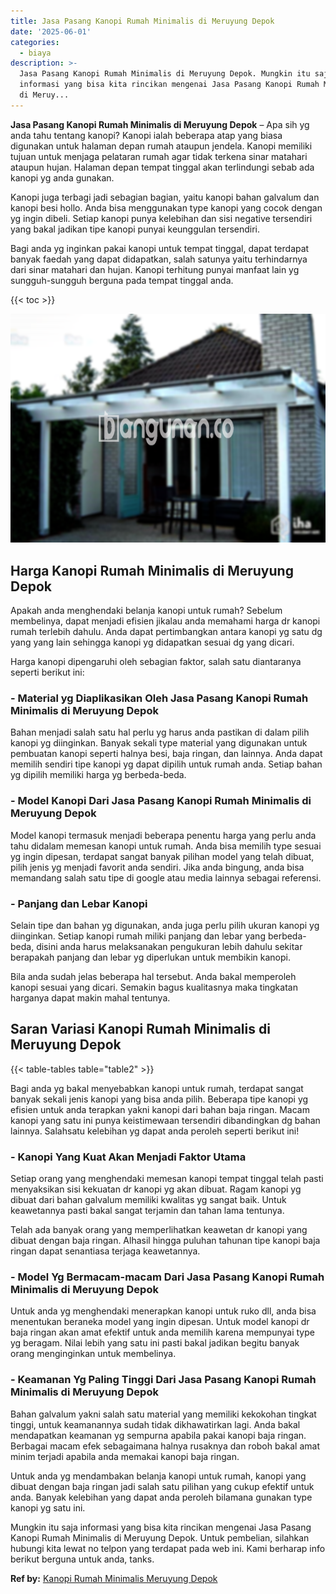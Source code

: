 ```yaml
---
title: Jasa Pasang Kanopi Rumah Minimalis di Meruyung Depok
date: '2025-06-01'
categories:
  - biaya
description: >-
  Jasa Pasang Kanopi Rumah Minimalis di Meruyung Depok. Mungkin itu saja
  informasi yang bisa kita rincikan mengenai Jasa Pasang Kanopi Rumah Minimalis
  di Meruy...
---
```


**Jasa Pasang Kanopi Rumah Minimalis di Meruyung Depok** – Apa sih yg anda tahu tentang kanopi? Kanopi ialah beberapa atap yang biasa digunakan untuk halaman depan rumah ataupun jendela. Kanopi memiliki tujuan untuk menjaga pelataran rumah agar tidak terkena sinar matahari ataupun hujan. Halaman depan tempat tinggal akan terlindungi sebab ada kanopi yg anda gunakan.

Kanopi juga terbagi jadi sebagian bagian, yaitu kanopi bahan galvalum dan kanopi besi hollo. Anda bisa menggunakan type kanopi yang cocok dengan yg ingin dibeli. Setiap kanopi punya kelebihan dan sisi negative tersendiri yang bakal jadikan tipe kanopi punyai keunggulan tersendiri.

Bagi anda yg inginkan pakai kanopi untuk tempat tinggal, dapat terdapat banyak faedah yang dapat didapatkan, salah satunya yaitu terhindarnya dari sinar matahari dan hujan. Kanopi terhitung punyai manfaat lain yg sungguh-sungguh berguna pada tempat tinggal anda.

{{< toc >}}

![Jasa Pasang Kanopi Rumah Minimalis di Meruyung Depok](/images/harga-kanopi-minimalis-36.png)

## Harga Kanopi Rumah Minimalis di Meruyung Depok

Apakah anda menghendaki belanja kanopi untuk rumah? Sebelum membelinya, dapat menjadi efisien jikalau anda memahami harga dr kanopi rumah terlebih dahulu. Anda dapat pertimbangkan antara kanopi yg satu dg yang yang lain sehingga kanopi yg didapatkan sesuai dg yang dicari.

Harga kanopi dipengaruhi oleh sebagian faktor, salah satu diantaranya seperti berikut ini:

### \- Material yg Diaplikasikan Oleh Jasa Pasang Kanopi Rumah Minimalis di Meruyung Depok

Bahan menjadi salah satu hal perlu yg harus anda pastikan di dalam pilih kanopi yg diinginkan. Banyak sekali type material yang digunakan untuk pembuatan kanopi seperti halnya besi, baja ringan, dan lainnya. Anda dapat memilih sendiri tipe kanopi yg dapat dipilih untuk rumah anda. Setiap bahan yg dipilih memiliki harga yg berbeda-beda.

### \- Model Kanopi Dari Jasa Pasang Kanopi Rumah Minimalis di Meruyung Depok

Model kanopi termasuk menjadi beberapa penentu harga yang perlu anda tahu didalam memesan kanopi untuk rumah. Anda bisa memilih type sesuai yg ingin dipesan, terdapat sangat banyak pilihan model yang telah dibuat, pilih jenis yg menjadi favorit anda sendiri. Jika anda bingung, anda bisa memandang salah satu tipe di google atau media lainnya sebagai referensi.

### \- Panjang dan Lebar Kanopi

Selain tipe dan bahan yg digunakan, anda juga perlu pilih ukuran kanopi yg diinginkan. Setiap kanopi rumah miliki panjang dan lebar yang berbeda-beda, disini anda harus melaksanakan pengukuran lebih dahulu sekitar berapakah panjang dan lebar yg diperlukan untuk membikin kanopi.

Bila anda sudah jelas beberapa hal tersebut. Anda bakal memperoleh kanopi sesuai yang dicari. Semakin bagus kualitasnya maka tingkatan harganya dapat makin mahal tentunya.

## Saran Variasi Kanopi Rumah Minimalis di Meruyung Depok

{{< table-tables table="table2" >}}

Bagi anda yg bakal menyebabkan kanopi untuk rumah, terdapat sangat banyak sekali jenis kanopi yang bisa anda pilih. Beberapa tipe kanopi yg efisien untuk anda terapkan yakni kanopi dari bahan baja ringan. Macam kanopi yang satu ini punya keistimewaan tersendiri dibandingkan dg bahan lainnya. Salahsatu kelebihan yg dapat anda peroleh seperti berikut ini!

### \- Kanopi Yang Kuat Akan Menjadi Faktor Utama

Setiap orang yang menghendaki memesan kanopi tempat tinggal telah pasti menyaksikan sisi kekuatan dr kanopi yg akan dibuat. Ragam kanopi yg dibuat dari bahan galvalum memiliki kwalitas yg sangat baik. Untuk keawetannya pasti bakal sangat terjamin dan tahan lama tentunya.

Telah ada banyak orang yang memperlihatkan keawetan dr kanopi yang dibuat dengan baja ringan. Alhasil hingga puluhan tahunan tipe kanopi baja ringan dapat senantiasa terjaga keawetannya.

### \- Model Yg Bermacam-macam Dari Jasa Pasang Kanopi Rumah Minimalis di Meruyung Depok

Untuk anda yg menghendaki menerapkan kanopi untuk ruko dll, anda bisa menentukan beraneka model yang ingin dipesan. Untuk model kanopi dr baja ringan akan amat efektif untuk anda memilih karena mempunyai type yg beragam. Nilai lebih yang satu ini pasti bakal jadikan begitu banyak orang menginginkan untuk membelinya.

### \- Keamanan Yg Paling Tinggi Dari Jasa Pasang Kanopi Rumah Minimalis di Meruyung Depok

Bahan galvalum yakni salah satu material yang memiliki kekokohan tingkat tinggi, untuk keamanannya sudah tidak dikhawatirkan lagi. Anda bakal mendapatkan keamanan yg sempurna apabila pakai kanopi baja ringan. Berbagai macam efek sebagaimana halnya rusaknya dan roboh bakal amat minim terjadi apabila anda memakai kanopi baja ringan.

Untuk anda yg mendambakan belanja kanopi untuk rumah, kanopi yang dibuat dengan baja ringan jadi salah satu pilihan yang cukup efektif untuk anda. Banyak kelebihan yang dapat anda peroleh bilamana gunakan type kanopi yg satu ini.

Mungkin itu saja informasi yang bisa kita rincikan mengenai Jasa Pasang Kanopi Rumah Minimalis di Meruyung Depok. Untuk pembelian, silahkan hubungi kita lewat no telpon yang terdapat pada web ini. Kami berharap info berikut berguna untuk anda, tanks.

**Ref by:**  [Kanopi Rumah Minimalis Meruyung Depok](https://id.wikipedia.org/wiki/Kanopi)
